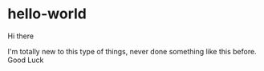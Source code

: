 # hello-world

Hi there

I'm totally new to this type of things, never done something like this before.
Good Luck
